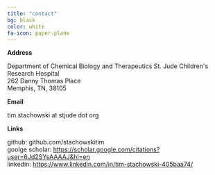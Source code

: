 ```yaml
---
title: "contact"
bg: black
color: white
fa-icon: paper-plane
---
```


**Address**

Department of Chemical Biology and Therapeutics
St. Jude Children's Research Hospital <br>
262 Danny Thomas Place <br>
Memphis, TN, 38105

**Email**

tim.stachowski at stjude dot org

**Links**

github: github.com/stachowskitim <br>
goolge scholar: https://scholar.google.com/citations?user=6Jd2SYsAAAAJ&hl=en <br>
linkedin: https://www.linkedin.com/in/tim-stachowski-405baa74/ <br>

